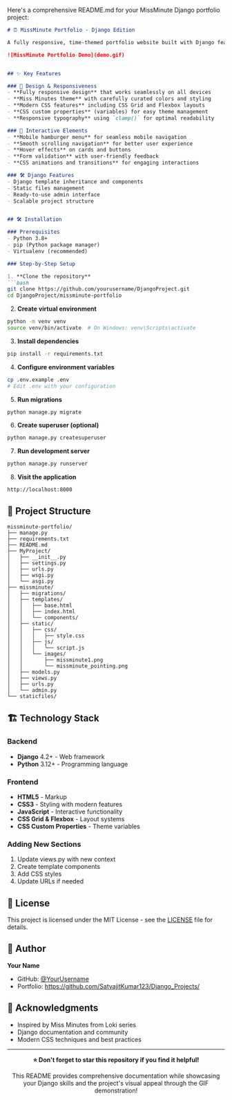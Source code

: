Here's a comprehensive README.md for your MissMinute Django portfolio project:

```markdown
# ⏰ MissMinute Portfolio - Django Edition

A fully responsive, time-themed portfolio website built with Django featuring interactive elements and modern CSS design.

![MissMinute Portfolio Demo](demo.gif)


## ✨ Key Features

### 🎨 Design & Responsiveness
- **Fully responsive design** that works seamlessly on all devices
- **Miss Minutes theme** with carefully curated colors and styling
- **Modern CSS features** including CSS Grid and Flexbox layouts
- **CSS custom properties** (variables) for easy theme management
- **Responsive typography** using `clamp()` for optimal readability

### 💫 Interactive Elements
- **Mobile hamburger menu** for seamless mobile navigation
- **Smooth scrolling navigation** for better user experience
- **Hover effects** on cards and buttons
- **Form validation** with user-friendly feedback
- **CSS animations and transitions** for engaging interactions

### 🛠️ Django Features
- Django template inheritance and components
- Static files management
- Ready-to-use admin interface
- Scalable project structure


## 🛠️ Installation

### Prerequisites
- Python 3.8+
- pip (Python package manager)
- Virtualenv (recommended)

### Step-by-Step Setup

1. **Clone the repository**
```bash
git clone https://github.com/yourusername/DjangoProject.git
cd DjangoProject/missminute-portfolio
```

2. **Create virtual environment**
```bash
python -m venv venv
source venv/bin/activate  # On Windows: venv\Scripts\activate
```

3. **Install dependencies**
```bash
pip install -r requirements.txt
```

4. **Configure environment variables**
```bash
cp .env.example .env
# Edit .env with your configuration
```

5. **Run migrations**
```bash
python manage.py migrate
```

6. **Create superuser (optional)**
```bash
python manage.py createsuperuser
```

7. **Run development server**
```bash
python manage.py runserver
```

8. **Visit the application**
```
http://localhost:8000
```

## 📁 Project Structure

```
missminute-portfolio/
├── manage.py
├── requirements.txt
├── README.md
├── MyProject/
│   ├── __init__.py
│   ├── settings.py
│   ├── urls.py
│   ├── wsgi.py
│   └── asgi.py
├── missminute/
│   ├── migrations/
│   ├── templates/
│   │   ├── base.html
│   │   ├── index.html
│   │   └── components/
│   ├── static/
│   │   ├── css/
│   │   │   ├── style.css
│   │   ├── js/
│   │   │   └── script.js
│   │   └── images/
│   │       ├── missminute1.png
│   │       └── missminute_pointing.png
│   ├── models.py
│   ├── views.py
│   ├── urls.py
│   └── admin.py
└── staticfiles/
```

## 🏗️ Technology Stack

### Backend
- **Django** 4.2+ - Web framework
- **Python** 3.12+ - Programming language

### Frontend
- **HTML5** - Markup
- **CSS3** - Styling with modern features
- **JavaScript** - Interactive functionality
- **CSS Grid & Flexbox** - Layout systems
- **CSS Custom Properties** - Theme variables


### Adding New Sections
1. Update views.py with new context
2. Create template components
3. Add CSS styles
4. Update URLs if needed

## 📄 License

This project is licensed under the MIT License - see the [LICENSE](LICENSE) file for details.

## 👥 Author

**Your Name**
- GitHub: [@YourUsername](https://github.com/SatyajitKumar123/)
- Portfolio: https://github.com/SatyajitKumar123/Django_Projects/

## 🙏 Acknowledgments

- Inspired by Miss Minutes from Loki series
- Django documentation and community
- Modern CSS techniques and best practices

---

<div align="center">

**⭐ Don't forget to star this repository if you find it helpful!**






This README provides comprehensive documentation while showcasing your Django skills and the project's visual appeal through the GIF demonstration!
